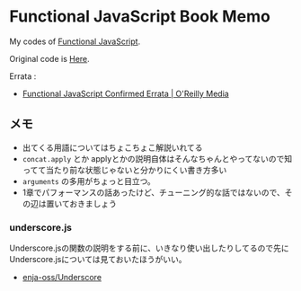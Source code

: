 # Functional JavaScript Book Memo

My codes of [Functional JavaScript](http://www.functionaljavascript.com/ "Functional JavaScript").

Original code is [Here](https://github.com/funjs/book-source "Functional").

Errata :

* [Functional JavaScript Confirmed Errata | O'Reilly Media](http://oreilly.com/catalog/errata.csp?isbn=0636920028857 "Functional JavaScript Confirmed Errata | O'Reilly Media")

## メモ

* 出てくる用語についてはちょこちょこ解説いれてる
* ``concat.apply`` とか applyとかの説明自体はそんなちゃんとやってないので知ってて当たり前な状態じゃないと分かりにくい書き方多い
* ``arguments`` の多用がちょっと目立つ。
* 1章でパフォーマンスの話あったけど、チューニング的な話ではないので、その辺は置いておきましょう


### underscore.js

Underscore.jsの関数の説明をする前に、いきなり使い出したりしてるので先にUnderscore.jsについては見ておいたほうがいい。

* [enja-oss/Underscore](https://github.com/enja-oss/Underscore "enja-oss/Underscore")

